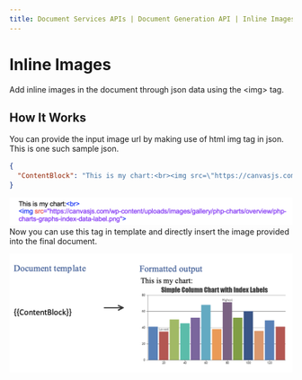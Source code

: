 ```yaml
---
title: Document Services APIs | Document Generation API | Inline Images
---
```

# Inline Images

Add inline images in the document through json data using the <img\> tag.

## How It Works

You can provide the input image url by making use of html img tag in json. This is one such sample json.

```json
{
  "ContentBlock": "This is my chart:<br><img src=\"https://canvasjs.com/wp-content/uploads/images/gallery/php-charts/overview/php-charts-graphs-index-data-label.png\">"
}
```
![Representation of sample json data](../images/inlineImageJson.png)
Now you can use this tag in template and directly insert the image provided into the final document.

![Adding inline image in the document through json data using image <img\> tag](../images/inlineImage.png)

